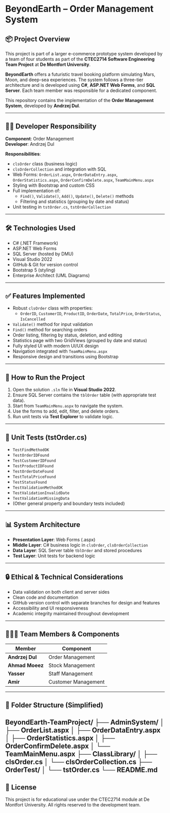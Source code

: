 # BeyondEarth – Order Management System

## 📦 Project Overview

This project is part of a larger e-commerce prototype system developed by a team of four students as part of the **CTEC2714 Software Engineering Team Project** at **De Montfort University**.

**BeyondEarth** offers a futuristic travel booking platform simulating Mars, Moon, and deep-sea experiences. The system follows a three-tier architecture and is developed using **C#**, **ASP.NET Web Forms**, and **SQL Server**. Each team member was responsible for a dedicated component.

This repository contains the implementation of the **Order Management System**, developed by **Andrzej Dul**.

---

## 👨‍💻 Developer Responsibility

**Component**: Order Management  
**Developer**: Andrzej Dul  

**Responsibilities**:
- `clsOrder` class (business logic)
- `clsOrderCollection` and integration with SQL
- Web Forms: `OrderList.aspx`, `OrderDataEntry.aspx`, `OrderStatistics.aspx`, `OrderConfirmDelete.aspx`, `TeamMainMenu.aspx`
- Styling with Bootstrap and custom CSS
- Full implementation of:
  - `Find()`, `Validate()`, `Add()`, `Update()`, `Delete()` methods
  - Filtering and statistics (grouping by date and status)
- Unit testing in `tstOrder.cs`, `tstOrderCollection`

---

## 🛠️ Technologies Used

- C# (.NET Framework)
- ASP.NET Web Forms
- SQL Server (hosted by DMU)
- Visual Studio 2022
- GitHub & Git for version control
- Bootstrap 5 (styling)
- Enterprise Architect (UML Diagrams)

---

## ✅ Features Implemented

- Robust `clsOrder` class with properties:
  - `OrderID`, `CustomerID`, `ProductID`, `OrderDate`, `TotalPrice`, `OrderStatus`, `IsCancelled`
- `Validate()` method for input validation
- `Find()` method for searching orders
- Order listing, filtering by status, deletion, and editing
- Statistics page with two GridViews (grouped by date and status)
- Fully styled UI with modern UI/UX design
- Navigation integrated with `TeamMainMenu.aspx`
- Responsive design and transitions using Bootstrap

---

## 🚀 How to Run the Project

1. Open the solution `.sln` file in **Visual Studio 2022**.
2. Ensure SQL Server contains the `tblOrder` table (with appropriate test data).
3. Start from `TeamMainMenu.aspx` to navigate the system.
4. Use the forms to add, edit, filter, and delete orders.
5. Run unit tests via **Test Explorer** to validate logic.

---

## 🧪 Unit Tests (tstOrder.cs)

- `TestFindMethodOK`
- `TestOrderIDFound`
- `TestCustomerIDFound`
- `TestProductIDFound`
- `TestOrderDateFound`
- `TestTotalPriceFound`
- `TestStatusFound`
- `TestValidationMethodOK`
- `TestValidationInvalidDate`
- `TestValidationMissingData`
- (Other general property and boundary tests included)

---

## 📊 System Architecture

- **Presentation Layer**: Web Forms (.aspx)
- **Middle Layer**: C# business logic in `clsOrder`, `clsOrderCollection`
- **Data Layer**: SQL Server table `tblOrder` and stored procedures
- **Test Layer**: Unit tests for backend logic

---

## 🔒 Ethical & Technical Considerations

- Data validation on both client and server sides
- Clean code and documentation
- GitHub version control with separate branches for design and features
- Accessibility and UI responsiveness
- Academic integrity maintained throughout development

---

## 🧑‍🤝‍🧑 Team Members & Components

| Member        | Component            |
|---------------|----------------------|
| **Andrzej Dul**   | Order Management     |
| **Ahmad Moeez**   | Stock Management     |
| **Yasser**        | Staff Management     |
| **Amir**          | Customer Management  |

---

## 📁 Folder Structure (Simplified)

BeyondEarth-TeamProject/
├── AdminSystem/
│   ├── OrderList.aspx
│   ├── OrderDataEntry.aspx
│   ├── OrderStatistics.aspx
│   ├── OrderConfirmDelete.aspx
│   └── TeamMainMenu.aspx
├── ClassLibrary/
│   ├── clsOrder.cs
│   └── clsOrderCollection.cs
├── OrderTest/
│   └── tstOrder.cs
└── README.md
---

## 📄 License

This project is for educational use under the CTEC2714 module at De Montfort University. All rights reserved to the development team.

